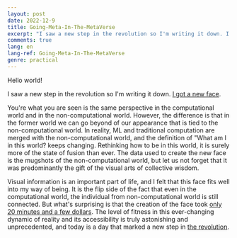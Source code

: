 ```yaml
---
layout: post
date: 2022-12-9
title: Going-Meta-In-The-MetaVerse
excerpt: "I saw a new step in the revolution so I'm writing it down. I got a new face."
comments: true
lang: en
lang-ref: Going-Meta-In-The-MetaVerse
genre: practical
---
```


Hello world!

I saw a new step in the revolution so I'm writing it down. [I got a new face](https://prisma-ai.com/lensa).

You're what you are seen is the same perspective in the computational world and in the non-computational world. However, the difference is that in the former world we can go beyond of our appearance that is tied to the non-computational world. In reality, ML and traditional computation are merged with the non-computational world, and the definition of "What am I in this world? keeps changing. Rethinking how to be in this world, it is surely more of the state of fusion than ever. The data used to create the new face is the mugshots of the non-computational world, but let us not forget that it was predominantly the gift of the visual arts of collective wisdom.

Visual information is an important part of life, and I felt that this face fits well into my way of being. It is the flip side of the fact that even in the computational world, the individual from non-computational world is still connected. But what's surprising is that the creation of the face took [only 20 minutes and a few dollars](https://prisma-ai.com/lensa). The level of fitness in this ever-changing dynamic of reality and its accessibility is truly astonishing and unprecedented, and today is a day that marked a new step in [the revolution](https://mdaisuke.net/en/2020/01/20/%E3%82%B5%E3%82%A4%E3%83%88%E5%A7%8B%E5%8B%95/).
